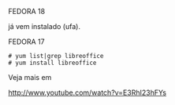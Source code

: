 FEDORA 18

já vem instalado (ufa).



FEDORA 17

	# yum list|grep libreoffice
	# yum install libreoffice



Veja mais em

http://www.youtube.com/watch?v=E3RhI23hFYs
